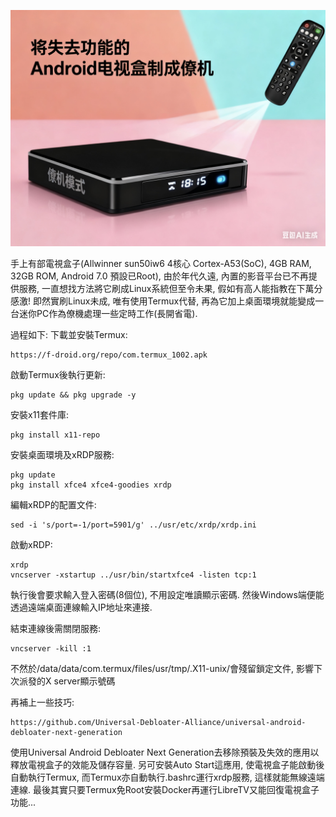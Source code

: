[![](https://github.com/TechTutoPPT/-Turn-TV-Box-Into-Mini-PC/blob/main/IMG_8263.jpg)](https://youtu.be/7c2HJU334oo)

手上有部電視盒子(Allwinner sun50iw6 4核心 Cortex-A53(SoC), 4GB RAM, 32GB ROM, Android 7.0 預設已Root), 
由於年代久遠, 內置的影音平台已不再提供服務, 一直想找方法將它刷成Linux系統但至令未果, 假如有高人能指教在下萬分感激!
即然實刷Linux未成, 唯有使用Termux代替, 再為它加上桌面環境就能變成一台迷你PC作為僚機處理一些定時工作(長開省電).

過程如下:
下載並安裝Termux:
```
https://f-droid.org/repo/com.termux_1002.apk
```
啟動Termux後執行更新:
```
pkg update && pkg upgrade -y
```
安裝x11套件庫:
```
pkg install x11-repo
```
安裝桌面環境及xRDP服務:
```
pkg update
pkg install xfce4 xfce4-goodies xrdp
```
編輯xRDP的配置文件:
```
sed -i 's/port=-1/port=5901/g' ../usr/etc/xrdp/xrdp.ini
```
啟動xRDP:
```
xrdp
vncserver -xstartup ../usr/bin/startxfce4 -listen tcp:1
```
執行後會要求輸入登入密碼(8個位), 不用設定唯讀顯示密碼.
然後Windows端便能透過遠端桌面連線輸入IP地址來連接.

結束連線後需關閉服務:
```
vncserver -kill :1
```
不然於/data/data/com.termux/files/usr/tmp/.X11-unix/會殘留鎖定文件, 影響下次派發的X server顯示號碼

再補上一些技巧:
```
https://github.com/Universal-Debloater-Alliance/universal-android-debloater-next-generation
```
使用Universal Android Debloater Next Generation去移除預裝及失效的應用以釋放電視盒子的效能及儲存容量.
另可安裝Auto Start這應用, 使電視盒子能啟動後自動執行Termux, 而Termux亦自動執行.bashrc運行xrdp服務, 
這樣就能無線遠端連線.
最後其實只要Termux免Root安裝Docker再運行LibreTV又能回復電視盒子功能...
